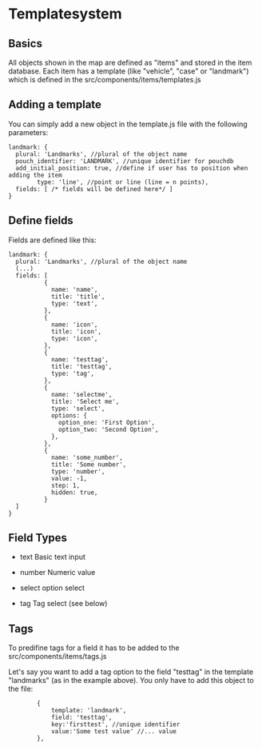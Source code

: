 # Templatesystem

## Basics

All objects shown in the map are defined as "items" and stored in the item database. Each item has a template (like "vehicle", "case" or "landmark") which is defined in the src/components/items/templates.js


## Adding a template

You can simply add a new object in the template.js file with the following parameters:

```
landmark: {
  plural: 'Landmarks', //plural of the object name 
  pouch_identifier: 'LANDMARK', //unique identifier for pouchdb
  add_initial_position: true, //define if user has to position when adding the item
        type: 'line', //point or line (line = n points),
  fields: [ /* fields will be defined here*/ ]
}
``` 


## Define fields

Fields are defined like this:
```
landmark: {
  plural: 'Landmarks', //plural of the object name 
  (...)
  fields: [
		  {
            name: 'name',
            title: 'title',
            type: 'text',
          },
          {
            name: 'icon',
            title: 'icon',
            type: 'icon',
          },
          {
            name: 'testtag',
            title: 'testtag',
            type: 'tag',
          },
          {
            name: 'selectme',
            title: 'Select me',
            type: 'select',
            options: {
              option_one: 'First Option',
              option_two: 'Second Option',
            },
          },
          {
            name: 'some_number',
            title: 'Some number',
            type: 'number',
            value: -1,
            step: 1,
            hidden: true,
          }
  ]
}
```

## Field Types

- text
Basic text input

- number
Numeric value

- select
option select

- tag 
Tag select (see below)

## Tags

To predifine tags for a field it has to be added to the src/components/items/tags.js

Let's say you want to add a tag option to the field "testtag" in the template "landmarks" (as in the example above). You only have to add this object to the file:

```
		{   
            template: 'landmark',
            field: 'testtag',
            key:'firsttest', //unique identifier
            value:'Some test value' //... value
        },
```



